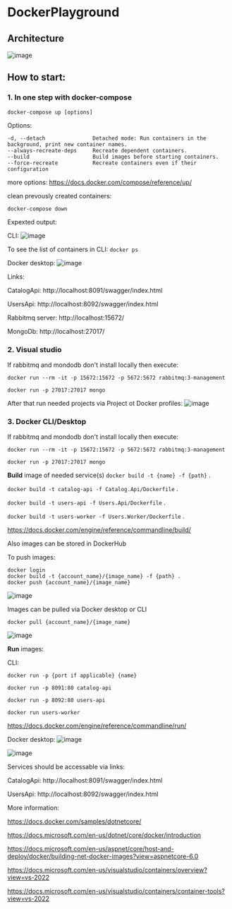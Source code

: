 # DockerPlayground

## Architecture

![image](https://user-images.githubusercontent.com/17797666/163599780-d6f75491-d68d-4fa5-9fdd-fe0619f9ea71.png)


## How to start:

### 1. In one step with docker-compose

`docker-compose up [options]` 

Options:
```
-d, --detach               Detached mode: Run containers in the background, print new container names.
--always-recreate-deps     Recreate dependent containers.
--build                    Build images before starting containers.
--force-recreate           Recreate containers even if their configuration
```

more options: https://docs.docker.com/compose/reference/up/

clean prevously created containers:

`docker-compose down`

Expexted output:

CLI:
![image](https://user-images.githubusercontent.com/17797666/163849504-cfc9894a-dd8b-41aa-90be-71126442e18d.png)

To see the list of containers in CLI: `docker ps`

Docker desktop:
![image](https://user-images.githubusercontent.com/17797666/163849332-e58c4256-889e-4f32-8d75-06ffbc13da3c.png)

Links:

CatalogApi: http://localhost:8091/swagger/index.html

UsersApi: http://localhost:8092/swagger/index.html

Rabbitmq server: http://localhost:15672/

MongoDb: http://localhost:27017/

### 2. Visual studio 

If rabbitmq and mondodb don't install locally then execute:

`docker run --rm -it -p 15672:15672 -p 5672:5672 rabbitmq:3-management`

`docker run -p 27017:27017 mongo`

After that run needed projects via Project ot Docker profiles:
![image](https://user-images.githubusercontent.com/17797666/163598559-127dceef-28c0-400b-9bf9-f848c676ddae.png)


### 3. Docker CLI/Desktop
 
If rabbitmq and mondodb don't install locally then execute:

`docker run --rm -it -p 15672:15672 -p 5672:5672 rabbitmq:3-management`

`docker run -p 27017:27017 mongo`

<b>Build</b> image of needed service(s) `docker build -t {name} -f {path}` .

`docker build -t catalog-api -f Catalog.Api/Dockerfile` .

`docker build -t users-api -f Users.Api/Dockerfile` .

`docker build -t users-worker -f Users.Worker/Dockerfile` .

https://docs.docker.com/engine/reference/commandline/build/

Also images can be stored in DockerHub

To push images:

```
docker login
docker build -t {account_name}/{image_name} -f {path} .
docker push {account_name}/{image_name}
```

![image](https://user-images.githubusercontent.com/17797666/164201582-27e8bf26-1637-4bf3-92ef-b7e7525bcaa3.png)

Images can be pulled via Docker desktop or CLI

`docker pull {account_name}/{image_name}`

![image](https://user-images.githubusercontent.com/17797666/164201947-f2fd77f2-e063-437b-a7c8-cb99725c24c2.png)

<b>Run</b> images:

CLI:

`docker run -p {port if applicable} {name}`

`docker run -p 8091:80 catalog-api`

`docker run -p 8092:80 users-api`

`docker run users-worker`

https://docs.docker.com/engine/reference/commandline/run/

Docker desktop:
![image](https://user-images.githubusercontent.com/17797666/163601955-626febd1-5c76-4bbe-8394-45593d6e4208.png)

![image](https://user-images.githubusercontent.com/17797666/163603244-796e594e-def2-4f4e-9231-6414b6ada162.png)

Services should be accessable via links:

CatalogApi: http://localhost:8091/swagger/index.html

UsersApi: http://localhost:8092/swagger/index.html

More information:

https://docs.docker.com/samples/dotnetcore/

https://docs.microsoft.com/en-us/dotnet/core/docker/introduction

https://docs.microsoft.com/en-us/aspnet/core/host-and-deploy/docker/building-net-docker-images?view=aspnetcore-6.0

https://docs.microsoft.com/en-us/visualstudio/containers/overview?view=vs-2022

https://docs.microsoft.com/en-us/visualstudio/containers/container-tools?view=vs-2022
